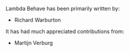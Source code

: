 Lambda Behave has been primarily written by:

 * Richard Warburton

It has had much appreciated contributions from:

 * Martijn Verburg

